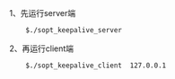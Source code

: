 1、先运行server端
``` bash
    $./sopt_keepalive_server
```
2、再运行client端
``` bash
    $./sopt_keepalive_client  127.0.0.1
```
